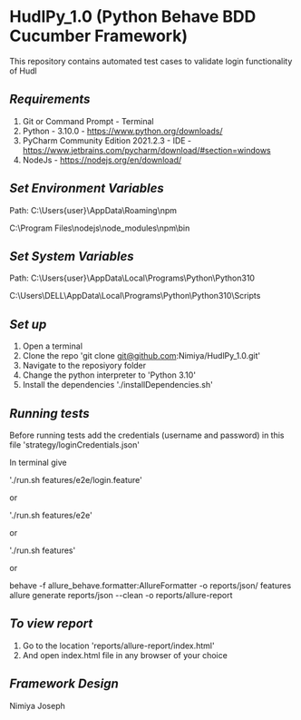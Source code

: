 # HudlPy_1.0 (Python Behave BDD Cucumber Framework)

This repository contains automated test cases to validate login functionality of Hudl

## *Requirements*

1. Git or Command Prompt - Terminal
2. Python - 3.10.0 - https://www.python.org/downloads/
3. PyCharm Community Edition 2021.2.3 - IDE - https://www.jetbrains.com/pycharm/download/#section=windows
4. NodeJs - https://nodejs.org/en/download/

## *Set Environment Variables*

Path:
C:\Users\{user}\AppData\Roaming\npm

C:\Program Files\nodejs\node_modules\npm\bin


## *Set System Variables*

Path:
C:\Users\{user}\AppData\Local\Programs\Python\Python310

C:\Users\DELL\AppData\Local\Programs\Python\Python310\Scripts


## *Set up*

1. Open a terminal
2. Clone the repo 'git clone git@github.com:Nimiya/HudlPy_1.0.git'
3. Navigate to the reposiyory folder
4. Change the python interpreter to 'Python 3.10'
5. Install the dependencies './installDependencies.sh'

## *Running tests*

Before running tests add the credentials (username and password) in this file 'strategy/loginCredentials.json'

In terminal give

'./run.sh features/e2e/login.feature'

or 

'./run.sh features/e2e'

or

'./run.sh features'

or 

behave -f allure_behave.formatter:AllureFormatter -o reports/json/ features
allure generate reports/json --clean -o reports/allure-report

## *To view report*

1. Go to the location 'reports/allure-report/index.html'
2. And open index.html file in any browser of your choice

## *Framework Design*

Nimiya Joseph


